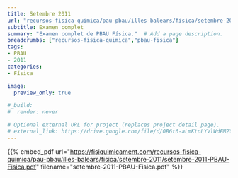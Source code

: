 ```yaml
---
title: Setembre 2011
url: "recursos-fisica-quimica/pau-pbau/illes-balears/fisica/setembre-2011"
subtitle: Examen complet
summary: "Examen complet de PBAU Física."  # Add a page description.
breadcrumbs: ["recursos-fisica-quimica","pbau-fisica"]
tags:
- PBAU
- 2011
categories:
- Física

image:
  preview_only: true

#_build:
#  render: never

# Optional external URL for project (replaces project detail page).
# external_link: https://drive.google.com/file/d/0B6t6-aLmKtoLYVlWdFM2Ym5fV28/view
---
```


{{% embed_pdf url="https://fisiquimicament.com/recursos-fisica-quimica/pau-pbau/illes-balears/fisica/setembre-2011/setembre-2011-PBAU-Fisica.pdf" filename="setembre-2011-PBAU-Fisica.pdf" %}}
